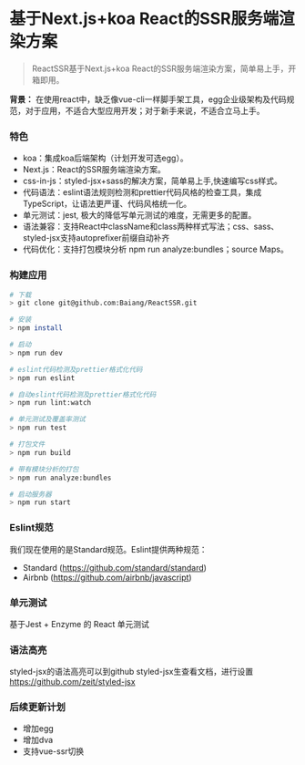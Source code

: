 # 基于Next.js+koa React的SSR服务端渲染方案
> ReactSSR基于Next.js+koa React的SSR服务端渲染方案，简单易上手，开箱即用。

**背景：** 在使用react中，缺乏像vue-cli一样脚手架工具，egg企业级架构及代码规范，对于应用，不适合大型应用开发；对于新手来说，不适合立马上手。

### 特色
- koa：集成koa后端架构（计划开发可选egg）。
- Next.js：React的SSR服务端渲染方案。
- css-in-js：styled-jsx+sass的解决方案，简单易上手,快速编写css样式。
- 代码语法：eslint语法规则检测和prettier代码风格的检查工具，集成TypeScript，让语法更严谨、代码风格统一化。
- 单元测试：jest, 极大的降低写单元测试的难度，无需更多的配置。
- 语法兼容：支持React中className和class两种样式写法；css、sass、styled-jsx支持autoprefixer前缀自动补齐
- 代码优化：支持打包模块分析 npm run analyze:bundles；source Maps。

### 构建应用

```bash
# 下载
> git clone git@github.com:Baiang/ReactSSR.git

# 安装
> npm install

# 启动
> npm run dev

# eslint代码检测及prettier格式化代码
> npm run eslint

# 自动eslint代码检测及prettier格式化代码
> npm run lint:watch

# 单元测试及覆盖率测试
> npm run test

# 打包文件
> npm run build

# 带有模块分析的打包
> npm run analyze:bundles

# 启动服务器
> npm run start
```


### Eslint规范
我们现在使用的是Standard规范。Eslint提供两种规范：
- Standard (https://github.com/standard/standard)
- Airbnb (https://github.com/airbnb/javascript)

### 单元测试
基于Jest + Enzyme 的 React 单元测试

### 语法高亮
styled-jsx的语法高亮可以到github styled-jsx生查看文档，进行设置 https://github.com/zeit/styled-jsx

### 后续更新计划
- 增加egg
- 增加dva
- 支持vue-ssr切换
